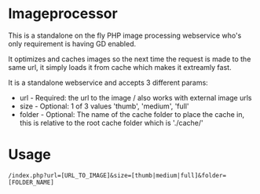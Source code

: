 # Imageprocessor
This is a standalone on the fly PHP image processing webservice who's only requirement is having GD enabled.

It optimizes and caches images so the next time the request is made to the same url, it simply loads it from cache which makes it extreamly fast.

It is a standalone webservice and accepts 3 different params:
 - url - Required: the url to the image / also works with external image urls
 - size - Optional: 1 of 3 values 'thumb', 'medium', 'full'
 - folder - Optional: The name of the cache folder to place the cache in, this is relative to the root cache folder which is './cache/'
 
 # Usage
 ```
 /index.php?url=[URL_TO_IMAGE]&size=[thumb|medium|full]&folder=[FOLDER_NAME]
 ```

